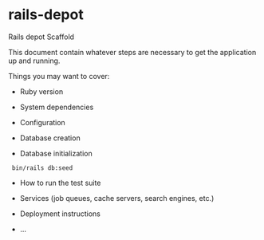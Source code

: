 # rails-depot
Rails depot Scaffold

This document contain whatever steps are necessary to get the
application up and running.

Things you may want to cover:

* Ruby version

* System dependencies

* Configuration

* Database creation

* Database initialization
```
 bin/rails db:seed
```

* How to run the test suite

* Services (job queues, cache servers, search engines, etc.)

* Deployment instructions

* ...
